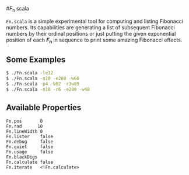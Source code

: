 #_F_<sub>n</sub> scala

`Fn.scala` is a simple experimental tool for computing and listing Fibonacci numbers.
Its capabilities are generating a list of subsequent Fibonacci numbers by their ordinal positions or just putting the given 
exponential position of each **_F_<sub>n</sub>** in sequence to print some amazing Fibonacci effects.

## Some Examples
```bash
$ ./Fn.scala -le12
$ ./Fn.scala -n10 -e200 -w60
$ ./Fn.scala -p4 -b02 -r3w89
$ ./Fn.scala -n10 -r6 -e200 -w48
```


## Available Properties
```
Fn.pos       0
Fn.rad      10
Fn.lineWidth 0
Fn.lister    false
Fn.debug     false
Fn.quiet     false
Fn.usage     false  
Fn.blackDigs  
Fn.calculate false
Fn.iterate   <!Fn.calculate>
```